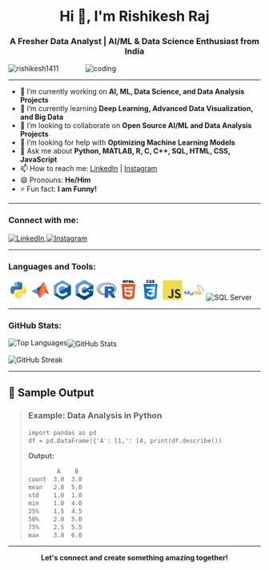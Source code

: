 <h1 align="center">Hi 👋, I'm Rishikesh Raj</h1>
<h3 align="center">A Fresher Data Analyst | AI/ML & Data Science Enthusiast from India</h3>

<img align="right" alt="coding" width="350" src="https://github.com/user-attachments/assets/f05a40a7-70a3-46a8-96e4-4f1d6a82772f">

<p align="left">
  <img src="https://komarev.com/ghpvc/?username=rishikesh1411&label=Profile%20views&color=0e75b6&style=flat" alt="rishikesh1411" />
</p>

---

- 🔭 I’m currently working on **AI, ML, Data Science, and Data Analysis Projects**
- 🌱 I’m currently learning **Deep Learning, Advanced Data Visualization, and Big Data**
- 👯 I’m looking to collaborate on **Open Source AI/ML and Data Analysis Projects**
- 🤔 I’m looking for help with **Optimizing Machine Learning Models**
- 💬 Ask me about **Python, MATLAB, R, C, C++, SQL, HTML, CSS, JavaScript**
- 📫 How to reach me: [LinkedIn](https://www.linkedin.com/in/rishikesh-raj1411) | [Instagram](https://instagram.com/raj_rishi_14_11)
- 😄 Pronouns: **He/Him**
- ⚡ Fun fact: **I am Funny!**

---

<h3 align="left">Connect with me:</h3>
<p align="left">
  <a href="https://www.linkedin.com/in/rishikesh-raj1411" target="blank">
    <img align="center" src="https://raw.githubusercontent.com/rahuldkjain/github-profile-readme-generator/master/src/images/icons/Social/linked-in-alt.svg" alt="LinkedIn" height="30" width="40" />
  </a>
  <a href="https://instagram.com/raj_rishi_14_11" target="blank">
    <img align="center" src="https://raw.githubusercontent.com/rahuldkjain/github-profile-readme-generator/master/src/images/icons/Social/instagram.svg" alt="Instagram" height="30" width="40" />
  </a>
</p>

---

<h3 align="left">Languages and Tools:</h3>
<p align="left">
  <img src="https://raw.githubusercontent.com/devicons/devicon/master/icons/python/python-original.svg" alt="Python" width="40" height="40"/>
  <img src="https://raw.githubusercontent.com/devicons/devicon/master/icons/matlab/matlab-original.svg" alt="MATLAB" width="40" height="40"/>
  <img src="https://raw.githubusercontent.com/devicons/devicon/master/icons/c/c-original.svg" alt="C" width="40" height="40"/>
  <img src="https://raw.githubusercontent.com/devicons/devicon/master/icons/cplusplus/cplusplus-original.svg" alt="C++" width="40" height="40"/>
  <img src="https://raw.githubusercontent.com/devicons/devicon/master/icons/r/r-original.svg" alt="R" width="40" height="40"/>
  <img src="https://raw.githubusercontent.com/devicons/devicon/master/icons/html5/html5-original-wordmark.svg" alt="HTML5" width="40" height="40"/>
  <img src="https://raw.githubusercontent.com/devicons/devicon/master/icons/css3/css3-original-wordmark.svg" alt="CSS3" width="40" height="40"/>
  <img src="https://raw.githubusercontent.com/devicons/devicon/master/icons/javascript/javascript-original.svg" alt="JavaScript" width="40" height="40"/>
  <img src="https://raw.githubusercontent.com/devicons/devicon/master/icons/mysql/mysql-original-wordmark.svg" alt="MySQL" width="40" height="40"/>
  <img src="https://www.svgrepo.com/show/303229/microsoft-sql-server-logo.svg" alt="SQL Server" width="40" height="40"/>
</p>

---

<h3 align="left">GitHub Stats:</h3>
<p>
  <img align="left" src="https://github-readme-stats.vercel.app/api/top-langs?username=rishikesh1411&show_icons=true&locale=en&layout=compact" alt="Top Languages" />
</p>
<p>
  <img align="center" src="https://github-readme-stats.vercel.app/api?username=rishikesh1411&show_icons=true&locale=en" alt="GitHub Stats" />
</p>
<p>
  <img align="center" src="https://github-readme-streak-stats.herokuapp.com/?user=rishikesh1411&" alt="GitHub Streak" />
</p>

---

## 🚀 Sample Output

> ### Example: Data Analysis in Python
> ```
> import pandas as pd
> df = pd.DataFrame({'A': [1,': [4, print(df.describe())
> ```
>
> **Output:**
> ```
>         A    B
> count  3.0  3.0
> mean   2.0  5.0
> std    1.0  1.0
> min    1.0  4.0
> 25%    1.5  4.5
> 50%    2.0  5.0
> 75%    2.5  5.5
> max    3.0  6.0
> ```

---

<p align="center">
  <b>Let's connect and create something amazing together!</b>
</p>
